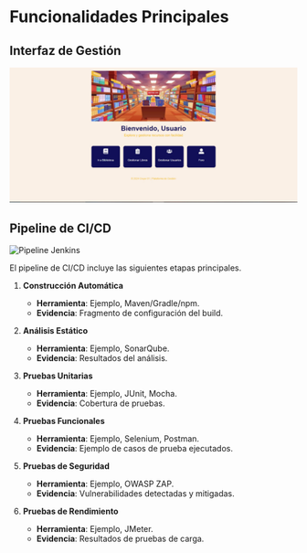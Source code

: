 # Funcionalidades Principales

## Interfaz de Gestión

![Interfaz de Gestión](https://github.com/MaxSaavedraLux666/test-platform-for-all/blob/708b2dd2ad127f5e68e425ab6de3fe2b65ac43a0/docs/images/biblioteca.jpg)

## Pipeline de CI/CD

![Pipeline Jenkins](imagenes/pipeline_jenkins.png)


El pipeline de CI/CD incluye las siguientes etapas principales.

1. **Construcción Automática**

   - **Herramienta**: Ejemplo, Maven/Gradle/npm.
   - **Evidencia**: Fragmento de configuración del build.
2. **Análisis Estático**

   - **Herramienta**: Ejemplo, SonarQube.
   - **Evidencia**: Resultados del análisis.
3. **Pruebas Unitarias**

   - **Herramienta**: Ejemplo, JUnit, Mocha.
   - **Evidencia**: Cobertura de pruebas.
4. **Pruebas Funcionales**

   - **Herramienta**: Ejemplo, Selenium, Postman.
   - **Evidencia**: Ejemplo de casos de prueba ejecutados.
5. **Pruebas de Seguridad**

   - **Herramienta**: Ejemplo, OWASP ZAP.
   - **Evidencia**: Vulnerabilidades detectadas y mitigadas.
6. **Pruebas de Rendimiento**

   - **Herramienta**: Ejemplo, JMeter.
   - **Evidencia**: Resultados de pruebas de carga.
